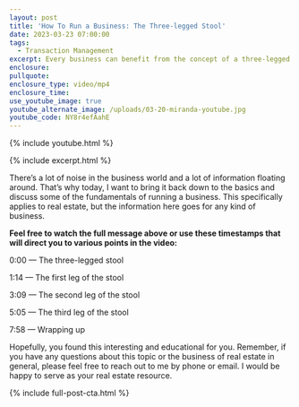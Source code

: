 ```yaml
---
layout: post
title: 'How To Run a Business: The Three-legged Stool'
date: 2023-03-23 07:00:00
tags:
  - Transaction Management
excerpt: Every business can benefit from the concept of a three-legged stool.
enclosure:
pullquote:
enclosure_type: video/mp4
enclosure_time:
use_youtube_image: true
youtube_alternate_image: /uploads/03-20-miranda-youtube.jpg
youtube_code: NY8r4efAahE
---
```

{% include youtube.html %}

{% include excerpt.html %}

There’s a lot of noise in the business world and a lot of information floating around. That’s why today, I want to bring it back down to the basics and discuss some of the fundamentals of running a business. This specifically applies to real estate, but the information here goes for any kind of business.

**Feel free to watch the full message above or use these timestamps that will direct you to various points in the video:**

0:00 — The three-legged stool

1:14 — The first leg of the stool

3:09 — The second leg of the stool

5:05 — The third leg of the stool

7:58 — Wrapping up

Hopefully, you found this interesting and educational for you. Remember, if you have any questions about this topic or the business of real estate in general, please feel free to reach out to me by phone or email. I would be happy to serve as your real estate resource.

{% include full-post-cta.html %}